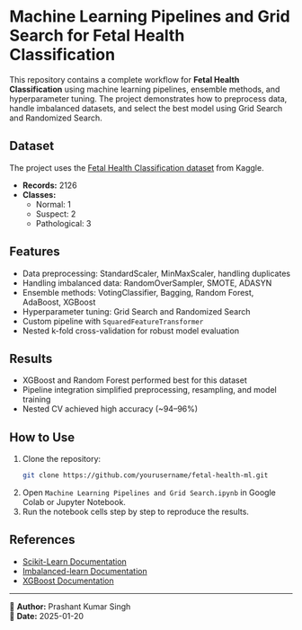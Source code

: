 # Machine Learning Pipelines and Grid Search for Fetal Health Classification

This repository contains a complete workflow for **Fetal Health Classification** using machine learning pipelines, ensemble methods, and hyperparameter tuning. The project demonstrates how to preprocess data, handle imbalanced datasets, and select the best model using Grid Search and Randomized Search.

## Dataset
The project uses the [Fetal Health Classification dataset](https://www.kaggle.com/datasets/andrewmvd/fetal-health-classification) from Kaggle.  
- **Records:** 2126  
- **Classes:**  
  - Normal: 1  
  - Suspect: 2  
  - Pathological: 3  

## Features
- Data preprocessing: StandardScaler, MinMaxScaler, handling duplicates  
- Handling imbalanced data: RandomOverSampler, SMOTE, ADASYN  
- Ensemble methods: VotingClassifier, Bagging, Random Forest, AdaBoost, XGBoost  
- Hyperparameter tuning: Grid Search and Randomized Search  
- Custom pipeline with `SquaredFeatureTransformer`  
- Nested k-fold cross-validation for robust model evaluation  

## Results
- XGBoost and Random Forest performed best for this dataset  
- Pipeline integration simplified preprocessing, resampling, and model training  
- Nested CV achieved high accuracy (~94–96%)  

## How to Use
1. Clone the repository:
    ```bash
    git clone https://github.com/yourusername/fetal-health-ml.git
    ```
2. Open `Machine Learning Pipelines and Grid Search.ipynb` in Google Colab or Jupyter Notebook.  
3. Run the notebook cells step by step to reproduce the results.  

## References
- [Scikit-Learn Documentation](https://scikit-learn.org/stable/)  
- [Imbalanced-learn Documentation](https://imbalanced-learn.org/)  
- [XGBoost Documentation](https://xgboost.readthedocs.io/)  

---

📌 **Author:** Prashant Kumar Singh  
📌 **Date:** 2025-01-20
